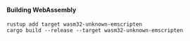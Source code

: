 #### Building WebAssembly

```shell
rustup add target wasm32-unknown-emscripten
cargo build --release --target wasm32-unknown-emscripten
```
